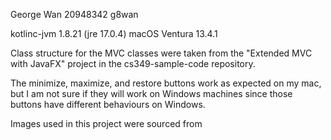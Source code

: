 George Wan
20948342 g8wan

kotlinc-jvm 1.8.21 (jre 17.0.4)
macOS Ventura 13.4.1

Class structure for the MVC classes were taken from the "Extended MVC with JavaFX" project in the cs349-sample-code
repository.

The minimize, maximize, and restore buttons work as expected on my mac, but I am not sure if they will work on Windows
machines since those buttons have different behaviours on Windows.

Images used in this project were sourced from
